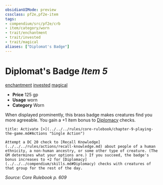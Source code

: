 ```yaml
---
obsidianUIMode: preview
cssclass: pf2e,pf2e-item
tags:
- compendium/src/pf2e/crb
- item/category/worn
- trait/enchantment
- trait/invested
- trait/magical
aliases: ["Diplomat's Badge"]
---
```

# Diplomat's Badge *Item 5*  
[enchantment](../../../rules/traits/enchantment.md)  [invested](../../../rules/traits/invested.md)  [magical](../../../rules/traits/magical.md)  

- **Price** 125 gp
- **Usage** worn
- **Category** Worn

When displayed prominently, this brass badge makes creatures find you more agreeable. You gain a +1 item bonus to [Diplomacy](../../skills.md#Diplomacy) checks.

```ad-embed-ability
title: Activate [>](../../../rules/core-rulebook/chapter-9-playing-the-game.md#Actions "Single Action")

Attempt a DC 20 check to [Recall Knowledge](../../../rules/actions/recall-knowledge.md) about people of a human ethnicity, a non-human ancestry, or some other type of creature. (The GM determines what your options are.) If you succeed, the badge's bonus increases to +2 for [Diplomacy](../../../compendium/skills.md#Diplomacy) checks with creatures of that group for the rest of the day.
```

*Source: Core Rulebook p. 609*
